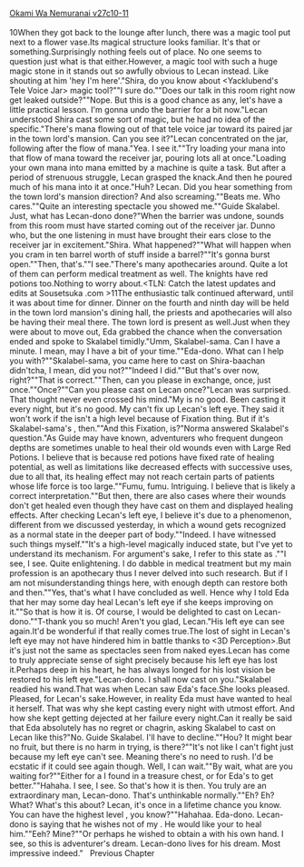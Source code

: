 [Okami Wa Nemuranai v27c10-11](https://www.sousetsuka.com/2020/09/okami-wa-nemuranai-271011.html)
<br/><br/>
10When they got back to the lounge after lunch, there was a magic tool put next to a flower vase.Its magical structure looks familiar. It's that <Yacklubend Tele Voice Jar> or something.Surprisingly nothing feels out of place. No one seems to question just what is that either.However, a magic tool with such a huge magic stone in it stands out so awfully obvious to Lecan instead. Like shouting at him 'hey I'm here'."Shira, do you know about <Yacklubend's Tele Voice Jar> magic tool?""I sure do.""Does our talk in this room right now get leaked outside?""Nope. But this is a good chance as any, let's have a little practical lesson. I'm gonna undo the barrier for a bit now."Lecan understood Shira cast some sort of magic, but he had no idea of the specific."There's mana flowing out of that tele voice jar toward its paired jar in the town lord's mansion. Can you see it?"Lecan concentrated on the jar, following after the flow of mana."Yea. I see it.""Try loading your mana into that flow of mana toward the receiver jar, pouring lots all at once."Loading your own mana into mana emitted by a machine is quite a task. But after a period of strenuous struggle, Lecan grasped the knack.And then he poured much of his mana into it at once."Huh? Lecan. Did you hear something from the town lord's mansion direction? And also screaming.""Beats me. Who cares.""Quite an interesting spectacle you showed me.""Guide Skalabel. Just, what has Lecan-dono done?"When the barrier was undone, sounds from this room must have started coming out of the receiver jar. Dunno who, but the one listening in must have brought their ears close to the receiver jar in excitement."Shira. What happened?""What will happen when you cram in ten barrel worth of stuff inside a barrel?""It's gonna burst open.""Then, that's.""I see."There's many apothecaries around. Quite a lot of them can perform medical treatment as well. The knights have red potions too.Nothing to worry about.<TLN: Catch the latest updates and edits at Sousetsuka .com >11The enthusiastic talk continued afterward, until it was about time for dinner. Dinner on the fourth and ninth day will be held in the town lord mansion's dining hall, the priests and apothecaries will also be having their meal there. The town lord is present as well.Just when they were about to move out, Eda grabbed the chance when the conversation ended and spoke to Skalabel timidly."Umm, Skalabel-sama. Can I have a minute. I mean, may I have a bit of your time.""Eda-dono. What can I help you with?""Skalabel-sama, you came here to cast <Purification> on Shira-baachan didn'tcha, I mean, did you not?""Indeed I did.""But that's over now, right?""That is correct.""Then, can you please in exchange, once, just once.""Once?""Can you please cast <Purification> on Lecan once?"Lecan was surprised. That thought never even crossed his mind."My <Purification> is no good. Been casting it every night, but it's no good. My <Purification> can't fix up Lecan's left eye. They said it won't work if the <Purification> isn't a high level because of Fixation thing. But if it's Skalabel-sama's <Purification>, then.""And this Fixation, is?"Norma answered Skalabel's question."As Guide may have known, adventurers who frequent dungeon depths are sometimes unable to heal their old wounds even with Large Red Potions. I believe that is because red potions have fixed rate of healing potential, as well as limitations like decreased effects with successive uses, due to all that, its healing effect may not reach certain parts of patients whose life force is too large.""Fumu, fumu. Intriguing. I believe that is likely a correct interpretation.""But then, there are also cases where their wounds don't get healed even though they have <Recovery> cast on them and displayed healing effects. After checking Lecan's left eye, I believe it's due to a phenomenon, different from <Overwritten> we discussed yesterday, in which a wound gets recognized as a normal state in the deeper part of body.""Indeed. I have witnessed such things myself.""It's a high-level magically induced state, but I've yet to understand its mechanism. For argument's sake, I refer to this state as <Fixation>.""I see, I see. Quite enlightening. I do dabble in medical treatment but my main profession is an apothecary thus I never delved into such research. But if I am not misunderstanding things here, <Purification> with enough depth can restore both <Overwritten> and <Fixation> then.""Yes, that's what I have concluded as well. Hence why I told Eda that her <Purification> may some day heal Lecan's left eye if she keeps improving on it.""So that is how it is. Of course, I would be delighted to cast <Purification> on Lecan-dono.""T-thank you so much! Aren't you glad, Lecan."His left eye can see again.It'd be wonderful if that really comes true.The lost of sight in Lecan's left eye may not have hindered him in battle thanks to <3D Perception>.But it's just not the same as spectacles seen from naked eyes.Lecan has come to truly appreciate sense of sight precisely because his left eye has lost it.Perhaps deep in his heart, he has always longed for his lost vision be restored to his left eye."Lecan-dono. I shall now cast <Purification> on you."Skalabel readied his wand.That was when Lecan saw Eda's face.She looks pleased. Pleased, for Lecan's sake.However, in reality Eda must have wanted to heal it herself. That was why she kept casting <Purification> every night with utmost effort. And how she kept getting dejected at her failure every night.Can it really be said that Eda absolutely has no regret or chagrin, asking Skalabel to cast <Purification> on Lecan like this?"No. Guide Skalabel. I'll have to decline.""Hou? It might bear no fruit, but there is no harm in trying, is there?""It's not like I can't fight just because my left eye can't see. Meaning there's no need to rush. I'd be ecstatic if it could see again though. Well, I can wait.""By wait, what are you waiting for?""Either for a <God Cure> I found in a treasure chest, or for Eda's <Purification> to get better.""Hahaha. I see, I see. So that's how it is then. You truly are an extraordinary man, Lecan-dono. That's unthinkable normally.""Eh? Eh? What? What's this about? Lecan, it's once in a lifetime chance you know. You can have the highest level <Purification>, you know?""Hahahaa. Eda-dono. Lecan-dono is saying that he wishes not of my <Purification>. He would like your <Purification> to heal him.""Eeh? Mine?""Or perhaps he wished to obtain a <God Cure> with his own hand. I see, so this is adventurer's dream. Lecan-dono lives for his dream. Most impressive indeed."   Previous Chapter <br/>
